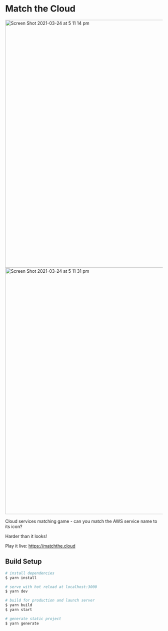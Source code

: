 # Match the Cloud

<img width="794" alt="Screen Shot 2021-03-24 at 5 11 14 pm" src="https://user-images.githubusercontent.com/6735055/112263767-f319d580-8cc3-11eb-8420-f8986d94419e.png">
<img width="789" alt="Screen Shot 2021-03-24 at 5 11 31 pm" src="https://user-images.githubusercontent.com/6735055/112263793-fdd46a80-8cc3-11eb-98b4-77aee585fa46.png">

Cloud services matching game - can you match the AWS service name to its icon?

Harder than it looks!

Play it live: https://matchthe.cloud

## Build Setup

``` bash
# install dependencies
$ yarn install

# serve with hot reload at localhost:3000
$ yarn dev

# build for production and launch server
$ yarn build
$ yarn start

# generate static project
$ yarn generate
```

